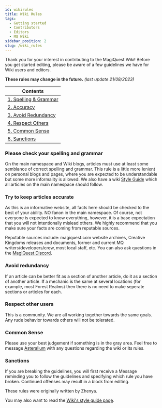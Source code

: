 ```yaml
---
id: wikirules
title: Wiki Rules
tags:
  - Getting started
  - Contributors
  - Editors
  - MQ Wiki
sidebar_position: 2
slug: /wiki_rules
---
```


Thank you for your interest in contributing to the MagiQuest Wiki! Before you get started editing, please be aware of a few guidelines we have for Wiki users and editors.

**These rules may change in the future.** *(last update 21/08/2023)*

| Contents |
| --- |
| [1. Spelling & Grammar](#please-check-your-spelling-and-grammar) |
| [2. Accuracy](#try-to-keep-articles-accurate) |
| [3. Avoid Redundancy](#avoid-redundancy) |
| [4. Respect Others](#respect-other-users) |
| [5. Common Sense](#common-sense) |
| [6. Sanctions](#sanctions) |

### Please check your spelling and grammar

On the main namespace and Wiki blogs, articles must use at least some semblance of correct spelling and grammar. This rule is a little more lenient on personal blogs and pages, where you are expected to be understandable but some more informality is allowed. We also have a wiki [Style Guide](docs\Style_Guide.md) which all articles on the main namespace should follow.

### Try to keep articles accurate

As this is an informative website, all facts here should be checked to the best of your ability. NO fanon in the main namespace. Of course, not everyone is expected to know everything, however, it is a base expectation that you will not intentionally mislead others. We highly recommend that you make sure your facts are coming from reputable sources.

Reputable sources include: magiquest.com website archives, Creative Kingdoms releases and documents, former and current MQ writers/developers/crew, most local staff, etc. You can also ask questions in the [MagiQuest Discord](https://discord.com/invite/6e4whagCph).

### Avoid redundancy

If an article can be better fit as a section of another article, do it as a section of another article. If a mechanic is the same at several locations (for example, most Forest Realms) then there is no need to make seperate sections or articles for each.

### Respect other users

This is a community. We are all working together towards the same goals. Any rude behavior towards others will not be tolerated. 

### Common Sense

Please use your best judgement if something is in the gray area. Feel free to message [Asteralium](https://discord.com/users/541108452076945438) with any questions regarding the wiki or its rules.

### Sanctions

If you are breaking the guidelines, you will first receive a Message reminding you to follow the guidelines and specifying which rule you have broken. Continued offenses may result in a block from editing.

These rules were originally written by Zhenya.

You may also want to read the [Wiki's style guide page](docs\Style_Guide.md).